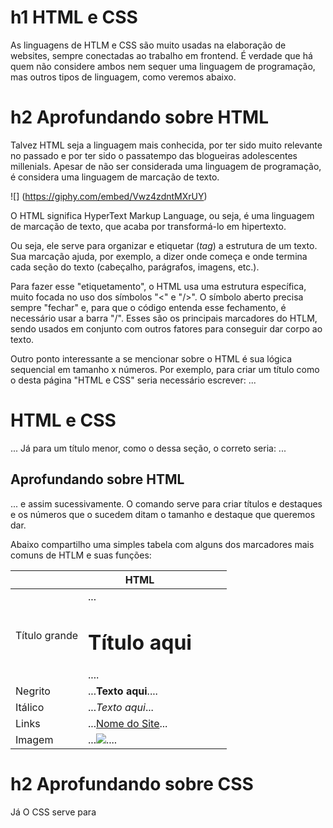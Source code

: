 # h1 HTML e CSS

As linguagens de HTLM e CSS são muito usadas na elaboração de websites, sempre conectadas ao trabalho em frontend. É verdade que há quem não considere ambos nem sequer uma linguagem de programação, mas outros tipos de linguagem, como veremos abaixo.

# h2 Aprofundando sobre HTML

Talvez HTML seja a linguagem mais conhecida, por ter sido muito relevante no passado e por ter sido o passatempo das blogueiras adolescentes millenials. Apesar de não ser considerada uma linguagem de programação, é considera uma linguagem de marcação de texto.

![] (https://giphy.com/embed/Vwz4zdntMXrUY)

O HTML significa HyperText Markup Language, ou seja, é uma linguagem de marcação de texto, que acaba por transformá-lo em hipertexto. 

Ou seja, ele serve para organizar e etiquetar (_tag_) a estrutura de um texto. Sua marcação ajuda, por exemplo, a dizer onde começa e onde termina cada seção do texto (cabeçalho, parágrafos, imagens, etc.). 

Para fazer esse "etiquetamento", o HTML usa uma estrutura específica, muito focada no uso dos símbolos "<" e "/>". O símbolo aberto precisa sempre "fechar" e, para que o código entenda esse fechamento, é necessário usar a barra "/". Esses são os principais marcadores do HTLM, sendo usados em conjunto com outros fatores para conseguir dar corpo ao texto.

Outro ponto interessante a se mencionar sobre o HTML é sua lógica sequencial em tamanho x números. Por exemplo, para criar um título como o desta página "HTML e CSS" seria necessário escrever: ...
<h1>HTML e CSS</h1>
...
Já para um título menor, como o dessa seção, o correto seria: 
...
<h2>Aprofundando sobre HTML</h2>
...
e assim sucessivamente. O comando <h> serve para criar títulos e destaques e os números que o sucedem ditam o tamanho e destaque que queremos dar.

Abaixo compartilho uma simples tabela com alguns dos marcadores mais comuns de HTLM e suas funções:

|               | HTML                                 |   |   |   |
|---------------|--------------------------------------|---|---|---|
| Título grande | ... <h1>Título aqui</h1>....                 |   |   |   |
| Negrito       | ...<b>Texto aqui</b>....                    |   |   |   |
| Itálico       | ...<i>Texto aqui</i>...                    |   |   |   |
| Links         | ...<a href="LINK AQUI">Nome do Site</a>... |   |   |   |
| Imagem        | ...<img src="caminho até a img">....        |   |   |   |

# h2 Aprofundando sobre CSS

Já O CSS serve para